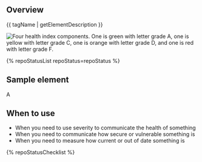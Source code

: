 ## Overview

{{ tagName | getElementDescription }}

<uxdot-example width-adjustment="752px">
  <img src="{{ './overview.svg' | url }}" alt="Four health index components. One is green with letter grade A, one is yellow with letter grade C, one is orange with letter grade D, and one is red with letter grade F.">
</uxdot-example>


{% repoStatusList repoStatus=repoStatus %}

## Sample element

<rh-health-index grade="A">A</rh-health-index>


## When to use

- When you need to use severity to communicate the health of something
- When you need to communicate how secure or vulnerable something is
- When you need to measure how current or out of date something is



{% repoStatusChecklist %}
